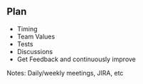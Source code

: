 
## Plan

* Timing
* Team Values
* Tests
* Discussions
* Get Feedback and continuously improve

Notes:
Daily/weekly meetings, JIRA, etc
